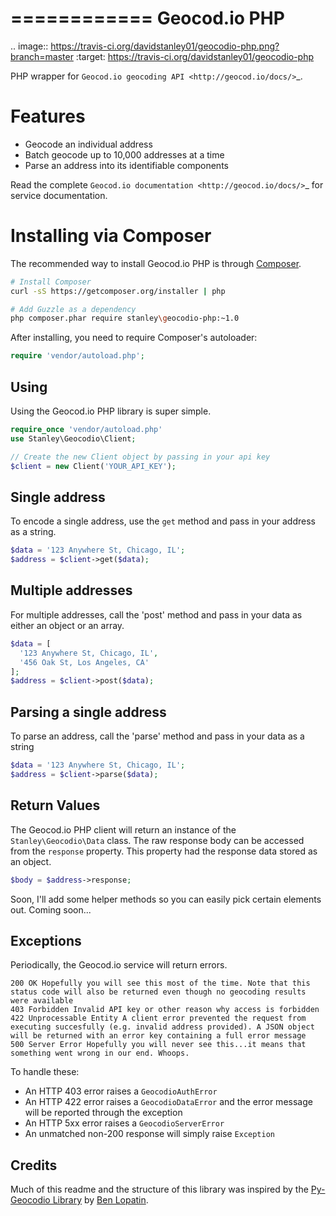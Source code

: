 ============
Geocod.io PHP
============

.. image:: https://travis-ci.org/davidstanley01/geocodio-php.png?branch=master
        :target: https://travis-ci.org/davidstanley01/geocodio-php


PHP wrapper for `Geocod.io geocoding API <http://geocod.io/docs/>`_.

# Features

* Geocode an individual address
* Batch geocode up to 10,000 addresses at a time
* Parse an address into its identifiable components

Read the complete `Geocod.io documentation <http://geocod.io/docs/>`_ for
service documentation.

# Installing via Composer

The recommended way to install Geocod.io PHP is through [Composer](http://getcomposer.org).

```bash
# Install Composer
curl -sS https://getcomposer.org/installer | php

# Add Guzzle as a dependency
php composer.phar require stanley\geocodio-php:~1.0
```

After installing, you need to require Composer's autoloader:

```php
require 'vendor/autoload.php';
```

Using
-----

Using the Geocod.io PHP library is super simple.
```php
require_once 'vendor/autoload.php'
use Stanley\Geocodio\Client;

// Create the new Client object by passing in your api key
$client = new Client('YOUR_API_KEY');
```

## Single address
To encode a single address, use the `get` method and pass in your address as a string.
```php
$data = '123 Anywhere St, Chicago, IL';
$address = $client->get($data);
```

## Multiple addresses
For multiple addresses, call the 'post' method and pass in your data as either an object or an array.
```php
$data = [
  '123 Anywhere St, Chicago, IL',
  '456 Oak St, Los Angeles, CA'
];
$address = $client->post($data);
```

## Parsing a single address
To parse an address, call the 'parse' method and pass in your data as a string
```php
$data = '123 Anywhere St, Chicago, IL';
$address = $client->parse($data);
```

## Return Values
The Geocod.io PHP client will return an instance of the `Stanley\Geocodio\Data` class.  The raw response body can be accessed from the `response` property. This property had the response data stored as an object.

```php
$body = $address->response;
```

Soon, I'll add some helper methods so you can easily pick certain elements out.  Coming soon...

Exceptions
----------

Periodically, the Geocod.io service will return errors.

    200 OK Hopefully you will see this most of the time. Note that this status code will also be returned even though no geocoding results were available
    403 Forbidden Invalid API key or other reason why access is forbidden
    422 Unprocessable Entity A client error prevented the request from executing succesfully (e.g. invalid address provided). A JSON object will be returned with an error key containing a full error message
    500 Server Error Hopefully you will never see this...it means that something went wrong in our end. Whoops.

To handle these:

* An HTTP 403 error raises a `GeocodioAuthError`
* An HTTP 422 error raises a `GeocodioDataError` and the error message will be
  reported through the exception
* An HTTP 5xx error raises a `GeocodioServerError`
* An unmatched non-200 response will simply raise `Exception`

Credits
-------
Much of this readme and the structure of this library was inspired by the [Py-Geocodio Library](https://github.com/bennylope/pygeocodio) by [Ben Lopatin](https://github.com/bennylope).